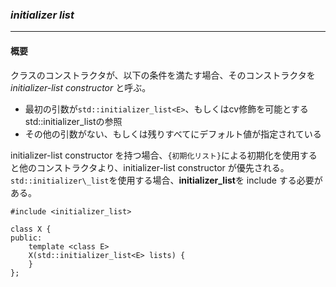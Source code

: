 ### *initializer list*
---
#### 概要
クラスのコンストラクタが、以下の条件を満たす場合、そのコンストラクタを *initializer-list constructor* と呼ぶ。
 * 最初の引数が`std::initializer_list<E>`、もしくはcv修飾を可能とするstd::initializer\_list<E>の参照
 * その他の引数がない、もしくは残りすべてにデフォルト値が指定されている

initializer-list constructor を持つ場合、`{初期化リスト}`による初期化を使用すると他のコンストラクタより、initializer-list constructor が優先される。
`std::initializer\_list`を使用する場合、**initializer_list**を include する必要がある。



```c++11
#include <initializer_list>

class X {
public:
    template <class E>
    X(std::initializer_list<E> lists) {
    }
};
```
